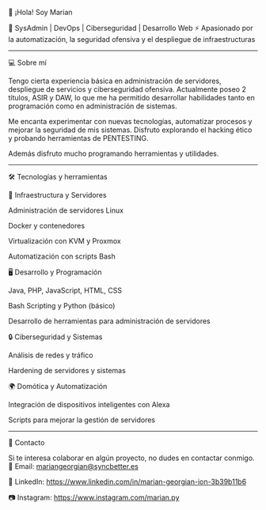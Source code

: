 
👋 ¡Hola! Soy Marian

🚀 SysAdmin | DevOps | Ciberseguridad | Desarrollo Web
⚡ Apasionado por la automatización, la seguridad ofensiva y el despliegue de infraestructuras


---

💻 Sobre mí

Tengo cierta experiencia básica en administración de servidores, despliegue de servicios y ciberseguridad ofensiva. Actualmente poseo 2 títulos, ASIR y DAW, lo que me ha permitido desarrollar habilidades tanto en programación como en administración de sistemas.

Me encanta experimentar con nuevas tecnologías, automatizar procesos y mejorar la seguridad de mis sistemas. Disfruto explorando el hacking ético y probando herramientas de PENTESTING. 

Además disfruto mucho programando herramientas y utilidades.


---

🛠️ Tecnologías y herramientas

💾 Infraestructura y Servidores

Administración de servidores Linux

Docker y contenedores

Virtualización con KVM y Proxmox

Automatización con scripts Bash


🖥️ Desarrollo y Programación

Java, PHP, JavaScript, HTML, CSS

Bash Scripting y Python (básico)

Desarrollo de herramientas para administración de servidores


🔒 Ciberseguridad y Sistemas

Análisis de redes y tráfico

Hardening de servidores y sistemas


🌍 Domótica y Automatización

Integración de dispositivos inteligentes con Alexa

Scripts para mejorar la gestión de servidores

--- 

📡 Contacto

Si te interesa colaborar en algún proyecto, no dudes en contactar conmigo.
📧 Email: mariangeorgian@syncbetter.es

🔗 LinkedIn: https://www.linkedin.com/in/marian-georgian-ion-3b39b11b6

📷 Instagram: https://www.instagram.com/marian.py
